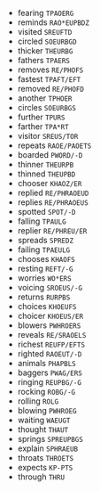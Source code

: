 * fearing `TPAOERG`
* reminds `RAO*EUPBDZ`
* visited `SREUFTD`
* circled `SOEURBGD`
* thicker `THEURBG`
* fathers `TPAERS`
* removes `RE/PHOFS`
* fastest `TPAFT/EFT`
* removed `RE/PHOFD`
* another `TPHOER`
* circles `SOEURBGS`
* further `TPURS`
* farther `TPA*RT`
* visitor `SREUS/TOR`
* repeats `RAOE/PAOETS`
* boarded `PWORD/-D`
* thinner `THEURPB`
* thinned `THEUPBD`
* chooser `KHAOZ/ER`
* replied `RE/PHRAOEUD`
* replies `RE/PHRAOEUS`
* spotted `SPOT/-D`
* falling `TPAULG`
* replier `RE/PHREU/ER`
* spreads `SPREDZ`
* failing `TPAEULG`
* chooses `KHAOFS`
* resting `REFT/-G`
* worries `WO*ERS`
* voicing `SROEUS/-G`
* returns `RURPBS`
* choices `KHOEUFS`
* choicer `KHOEUS/ER`
* blowers `PWHROERS`
* reveals `RE/SRAOELS`
* richest `REUFP/EFTS`
* righted `RAOEUT/-D`
* animals `PHAPBLS`
* baggers `PWAG/ERS`
* ringing `REUPBG/-G`
* rocking `ROBG/-G`
* rolling `ROLG`
* blowing `PWHROEG`
* waiting `WAEUGT`
* thought `THAUT`
* springs `SPREUPBGS`
* explain `SPHRAEUB`
* throats `THROETS`
* expects `KP-PTS`
* through `THRU`
